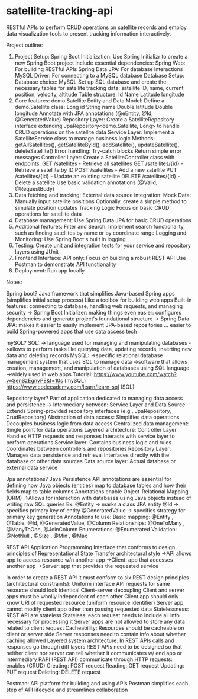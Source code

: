 # satellite-tracking-api
RESTful APIs to perform CRUD operations on satellite records and employ data visualization tools to present tracking information interactively.

Project outline:


1. Project Setup:
Spring Boot Initialization:
Use Spring Initializr to create a new Spring Boot project
Include essential dependencies:
Spring Web: For building RESTful APIs
Spring Data JPA: For database interactions
MySQL Driver: For connecting to a MySQL database
Database Setup:
Database choice: MySQL
Set up SQL database and create the necessary tables for satellite tracking data: satellite ID, name, current position, velocity, altitude
Table structure:
Id
Name
Latitude
longitude
2. Core features:
demo.Satellite Entity and Data Model:
Define a demo.Satellite class:
Long id
String name
Double latitude
Double longitude
Annotate with JPA annotations (@eEntity, @Id, @GeneratedValue)
Repository Layer:
Create a SatelliteRepository interface extending JpaRepository<demo.Satellite, Long> to handle CRUD operations on the satellite data
Service Layer:
Implement a SatelliteService class to manage business logic
Methods: getAllSatellites(), getSatelliteById(), addSatellite(), updateSatellite(), deleteSatellite()
Error handling:
Try-catch blocks
Return simple error messages
Controller Layer:
Create a SatelliteController class with endpoints:
GET /satellites - Retrieve all satellites
GET /satellites/{id} - Retrieve a satellite by ID
POST /satellites - Add a new satellite
PUT /satellites/{id} - Update an existing satellite
DELETE /satellites/{id} - Delete a satellite
Use basic validation annotations (@Valid, @RequestBody)
3. Data fetching and tracking:
External data source integration:
Mock Data:
Manually input satellite positions
Optionally, create a simple method to simulate position updates
Tracking Logic
Focus on basic CRUD operations for satellite data
4. Database management:
Use Spring Data JPA for basic CRUD operations
5. Additional features:
Filter and Search:
Implement search functionality, such as finding satellites by name or by coordinate range
Logging and Monitoring:
Use Spring Boot's built in logging
6. Testing:
Create unit and integration tests for your service and repository layers using JUnit 
7. Frontend Interface:
	API only:
Focus on building a robust REST API
Use Postman to demonstrate API functionality
8. Deployment:
Run app locally


















Notes:


Spring boot?
Java framework that simplifies Java-based Spring apps (simplifies initial setup process)
Like a toolbox for building web apps
Built-in features: connecting to database, handling web requests, and managing security
-> Spring Boot Initializer: making things even easier: configures dependencies and generate project's foundational structure
-> Spring Data JPA: makes it easier to easily implement JPA-based repositories ... easier to build Spring-powered apps that use data access tech


mySQL?
SQL:
-> language used for managing and manipulating databases
->allows to perform tasks like querying data, updating records, inserting new data and deleting records
MySQL:
->specific relational database management system that uses SQL to manage data
->software that allows creation, management, and manipulation of databases using SQL language
->widely used in web apps
Tutorial:
https://www.youtube.com/watch?v=SenSzEgnvPE&t=10s (mySQL)
https://www.codecademy.com/learn/learn-sql (SQL)


Repository layer?
Part of application dedicated to managing data access and persistence
-> Intermediary between: Service Layer and Data Source
Extends Spring-provided repository interfaces (e.g., JpaRepository, CrudRepository)
Abstraction of data access:
Simplifies data operations
Decouples business logic from data access
Centralized data management:
Single point for data operations
Layered architecture:
Controller Layer
Handles HTTP requests and responses
Interacts with service layer to perform operations
Service layer:
Contains business logic and rules
Coordinates between controllers and repositories
Repository Layer:
Manages data persistence and retrieval
Interfaces directly with the database or other data sources
Data source layer:
Actual database or external data service


Jpa annotations?
Java Persistence API annotations are essential for defining how Java objects (entities) map to database tables and how their fields map to table columns
Annotations enable Object-Relational Mapping (ORM)
->Allows for interaction with databases using Java objects instead of writing raw SQL queries
Ex:
@Entity -> marks a class JPA entity
@Id -> specifies primary key of entity
@GeneratedValue -> specifies strategy for primary key generation
Annotations to use:
Basic mapping: @Entity , @Table, @Id, @GeneratedValue, @Column
Relationships: @OneToMany , @ManyToOne, @JoinColumn
Enumerations: @Enumerated
Validation: @NotNull , @Size , @Min , @Max

REST API
Application Programming Interface that conforms to design principles of Representational State Transfer architectural style
->API allows app to access resource w/n another app
->Client: app that accesses another app
->Server: app that provides the requested service

In order to create a REST API it must conform to six REST design principles (architectural constraints):
Uniform interface
API requests for same resource should look identical
Client-server decoupling
Client and server apps must be wholly independent of each other
Client app should only know URI of requested resource (uniform resource identifier)
Server app cannot modify client app other than passing requested data
Statelessness:
REST API are stateless
Stateless: each request needs to include all info necessary for processing it
Server apps are not allowed to store any data related to client request
Cacheability:
Resources should be cacheable on client or server side
Server responses need to contain info about whether caching allowed
Layered system architecture:
In REST APIs calls and responses go through diff layers
REST APIs need to be designed so that neither client nor server can tell whether it communicates w/ end app or intermediary
RAPI (REST API) communicate through HTTP requests: enables (CRUD)
Creating: POST request
Reading: GET request
Updating: PUT request
Deleting: DELETE request


Postman:
API platform for building and using APIs
Postman simplifies each step of API lifecycle and streamlines collaboration
